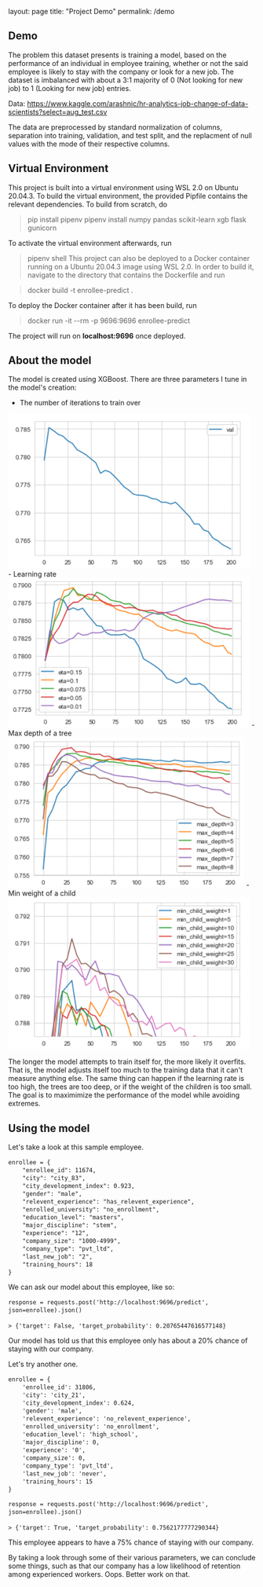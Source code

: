 layout: page
title: "Project Demo"
permalink: /demo

## Demo

The problem this dataset presents is training a model, based on the performance of an individual in employee training, whether or not the said employee is likely to stay with the company or look for a new job. The dataset is imbalanced with about a 3:1 majority of 0 (Not looking for new job) to 1 (Looking for new job) entries.

Data: https://www.kaggle.com/arashnic/hr-analytics-job-change-of-data-scientists?select=aug_test.csv

The data are preprocessed by standard normalization of columns, separation into training, validation, and test split, and the replacment of null values with the mode of their respective columns.

## **Virtual Environment**
This project is built into a virtual environment using WSL 2.0 on Ubuntu 20.04.3. To build the virtual environment, the provided Pipfile contains the relevant dependencies. To build from scratch, do  

> pip install pipenv
> pipenv install numpy pandas scikit-learn xgb flask gunicorn

To activate the virtual environment afterwards, run 

> pipenv shell
This project can also be deployed to a Docker container running on a Ubuntu 20.04.3 image using WSL 2.0. In order to build it, navigate to the directory that contains the Dockerfile and run

> docker build -t enrollee-predict .

To deploy the Docker container after it has been build, run

> docker run -it --rm -p 9696:9696 enrollee-predict

The project will run on **localhost:9696** once deployed.

## About the model

The model is created using XGBoost. There are three parameters I tune in the model's creation: 
- The number of iterations to train over
<img src="\images\num_iter.PNG">
- Learning rate
<img src="\images\eta.PNG">
- Max depth of a tree
<img src="\images\max_depth.PNG">
- Min weight of a child
<img src="\images\min_child_weight.PNG">

The longer the model attempts to train itself for, the more likely it overfits. That is, the model adjusts itself too much to the training data that it can't measure anything else.
The same thing can happen if the learning rate is too high, the trees are too deep, or if the weight of the children is too small.
The goal is to maximimize the performance of the model while avoiding extremes.

## Using the model

Let's take a look at this sample employee.
```
enrollee = {
    "enrollee_id": 11674,
    "city": "city_83",
    "city_development_index": 0.923,
    "gender": "male",
    "relevent_experience": "has_relevent_experience",
    "enrolled_university": "no_enrollment",
    "education_level": "masters",
    "major_discipline": "stem",
    "experience": "12",
    "company_size": "1000-4999",
    "company_type": "pvt_ltd",
    "last_new_job": "2",
    "training_hours": 18
}
```
We can ask our model about this employee, like so:
```
response = requests.post('http://localhost:9696/predict', json=enrollee).json()

> {'target': False, 'target_probability': 0.20765447616577148}
```
Our model has told us that this employee only has about a 20% chance of staying with our company.

Let's try another one.
```
enrollee = {
    'enrollee_id': 31806,
    'city': 'city_21',
    'city_development_index': 0.624,
    'gender': 'male',
    'relevent_experience': 'no_relevent_experience',
    'enrolled_university': 'no_enrollment',
    'education_level': 'high_school',
    'major_discipline': 0,
    'experience': '0',
    'company_size': 0,
    'company_type': 'pvt_ltd',
    'last_new_job': 'never',
    'training_hours': 15
}
```
```
response = requests.post('http://localhost:9696/predict', json=enrollee).json()

> {'target': True, 'target_probability': 0.7562177777290344}
```
This employee appears to have a 75% chance of staying with our company.

By taking a look through some of their various parameters, we can conclude some things, such as that our company has a low likelihood of retention among experienced workers. Oops. Better work on that.
